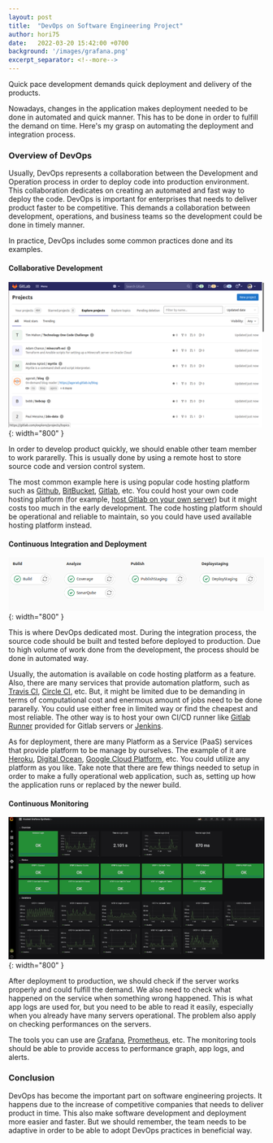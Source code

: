 ```yaml
---
layout: post
title:  "DevOps on Software Engineering Project"
author: hori75
date:   2022-03-20 15:42:00 +0700
background: '/images/grafana.png'
excerpt_separator: <!--more-->
---
```


Quick pace development demands quick deployment and delivery of the products.
<!--more-->
Nowadays, changes in the application makes deployment needed to be done in automated and quick manner.
This has to be done in order to fulfill the demand on time.
Here's my grasp on automating the deployment and integration process.

### Overview of DevOps

Usually, DevOps represents a collaboration between the Development and Operation process in order to deploy code
 into production environment. This collaboration dedicates on creating an automated and fast way to deploy the code.
DevOps is important for enterprises that needs to deliver product faster to be competitive.
This demands a collaboration between development, operations, and business teams so the development could be done 
in timely manner.

In practice, DevOps includes some common practices done and its examples.

#### Collaborative Development

![Gitlab Page](/images/gitlab-page.png){: width="800" }

In order to develop product quickly, we should enable other team member to work pararelly.
This is usually done by using a remote host to store source code and version control system.

The most common example here is using popular code hosting platform such as [Github](https://github.com), 
[BitBucket](https://bitbucket.org), [Gitlab](https://gitlab.com), etc.
You could host your own code hosting platform (for example, [host Gitlab on your own server](https://about.gitlab.com/install/))
but it might costs too much in the early development. 
The code hosting platform should be operational and reliable to maintain, 
so you could have used available hosting platform instead.


#### Continuous Integration and Deployment

![Continuous Integration and Deployment](/images/pipeline.png){: width="800" }

This is where DevOps dedicated most. 
During the integration process, the source code should be built and tested before deployed to production.
Due to high volume of work done from the development, the process should be done in automated way.

Usually, the automation is available on code hosting platform as a feature.
Also, there are many services that provide automation platform, such as [Travis CI](https://travis-ci.org), 
[Circle CI](https://circleci.com), etc.
But, it might be limited due to be demanding in terms of computational cost and enermous amount of jobs need to be done pararelly.
You could use either free in limited way or find the cheapest and most reliable.
The other way is to host your own CI/CD runner like [Gitlab Runner](https://docs.gitlab.com/runner/)
provided for Gitlab servers or [Jenkins](https://www.jenkins.io/).

As for deployment, there are many Platform as a Service (PaaS) services that provide platform to be manage by ourselves.
The example of it are [Heroku](https://www.heroku.com/), [Digital Ocean](https://www.digitalocean.com/), 
[Google Cloud Platform](https://cloud.google.com), etc. You could utilize any platform as you like.
Take note that there are few things needed to setup in order to make a fully operational web application, 
such as, setting up how the application runs or replaced by the newer build.

#### Continuous Monitoring

![Monitoring](/images/grafana.png){: width="800" }

After deployment to production, we should check if the server works properly and could fulfill the demand.
We also need to check what happened on the service when something wrong happened.
This is what app logs are used for, but you need to be able to read it easily,
especially when you already have many servers operational.
The problem also apply on checking performances on the servers.

The tools you can use are [Grafana](https://grafana.com/), [Prometheus](https://prometheus.io/), etc.
The monitoring tools should be able to provide access to performance graph, app logs, and alerts.  


### Conclusion

DevOps has become the important part on software engineering projects. 
It happens due to the increase of competitive companies that needs to deliver product in time.
This also make software development and deployment more easier and faster.
But we should remember, the team needs to be adaptive in order to be able to adopt DevOps practices in beneficial way.
